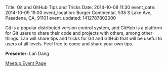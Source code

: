 Title: Git and GitHub Tips and Tricks
Date: 2014-10-08 11:30
event_date: 2014-10-09 19:00
event_location: Burger Continental, 535 S Lake Ave, Pasadena, CA, 91101
event_updated: 1412787802000

Git is a popular distributed version control system, and GitHub is a platform
for Git users to share their code and projects with others, among other
things.  Lan will share tips and tricks for Git and GitHub that will be useful
to users of all levels.  Feel free to come and share your own tips.

**Presenter:** Lan Dang

[Meetup Event Page](https://www.meetup.com/SGVTech/events/208382952/)
